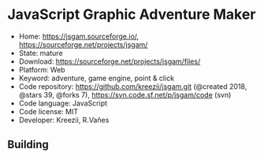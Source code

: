 # JavaScript Graphic Adventure Maker

- Home: https://jsgam.sourceforge.io/, https://sourceforge.net/projects/jsgam/
- State: mature
- Download: https://sourceforge.net/projects/jsgam/files/
- Platform: Web
- Keyword: adventure, game engine, point & click
- Code repository: https://github.com/kreezii/jsgam.git (@created 2018, @stars 39, @forks 7), https://svn.code.sf.net/p/jsgam/code (svn)
- Code language: JavaScript
- Code license: MIT
- Developer: Kreezii, R.Vañes

## Building
